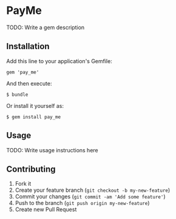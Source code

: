 # PayMe

TODO: Write a gem description

## Installation

Add this line to your application's Gemfile:

    gem 'pay_me'

And then execute:

    $ bundle

Or install it yourself as:

    $ gem install pay_me

## Usage

TODO: Write usage instructions here

## Contributing

1. Fork it
2. Create your feature branch (`git checkout -b my-new-feature`)
3. Commit your changes (`git commit -am 'Add some feature'`)
4. Push to the branch (`git push origin my-new-feature`)
5. Create new Pull Request

